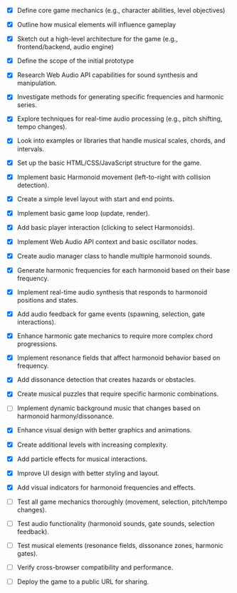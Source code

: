 - [x] Define core game mechanics (e.g., character abilities, level objectives)
- [x] Outline how musical elements will influence gameplay
- [x] Sketch out a high-level architecture for the game (e.g., frontend/backend, audio engine)
- [x] Define the scope of the initial prototype



- [x] Research Web Audio API capabilities for sound synthesis and manipulation.
- [x] Investigate methods for generating specific frequencies and harmonic series.
- [x] Explore techniques for real-time audio processing (e.g., pitch shifting, tempo changes).
- [x] Look into examples or libraries that handle musical scales, chords, and intervals.



- [x] Set up the basic HTML/CSS/JavaScript structure for the game.
- [x] Implement basic Harmonoid movement (left-to-right with collision detection).
- [x] Create a simple level layout with start and end points.
- [x] Implement basic game loop (update, render).
- [x] Add basic player interaction (clicking to select Harmonoids).


- [x] Implement Web Audio API context and basic oscillator nodes.
- [x] Create audio manager class to handle multiple harmonoid sounds.
- [x] Generate harmonic frequencies for each harmonoid based on their base frequency.
- [x] Implement real-time audio synthesis that responds to harmonoid positions and states.
- [x] Add audio feedback for game events (spawning, selection, gate interactions).


- [x] Enhance harmonic gate mechanics to require more complex chord progressions.
- [x] Implement resonance fields that affect harmonoid behavior based on frequency.
- [x] Add dissonance detection that creates hazards or obstacles.
- [x] Create musical puzzles that require specific harmonic combinations.
- [ ] Implement dynamic background music that changes based on harmonoid harmony/dissonance.


- [x] Enhance visual design with better graphics and animations.
- [x] Create additional levels with increasing complexity.
- [x] Add particle effects for musical interactions.
- [x] Improve UI design with better styling and layout.
- [x] Add visual indicators for harmonoid frequencies and effects.


- [ ] Test all game mechanics thoroughly (movement, selection, pitch/tempo changes).
- [ ] Test audio functionality (harmonoid sounds, gate sounds, selection feedback).
- [ ] Test musical elements (resonance fields, dissonance zones, harmonic gates).
- [ ] Verify cross-browser compatibility and performance.
- [ ] Deploy the game to a public URL for sharing.

